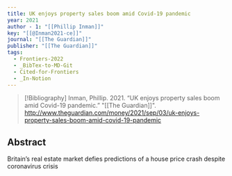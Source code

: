 ```yaml
---
title: UK enjoys property sales boom amid Covid-19 pandemic
year: 2021
author - 1: "[[Phillip Inman]]"
key: "[[@Inman2021-ce]]"
journal: "[[The Guardian]]"
publisher: "[[The Guardian]]"
tags:
  - Frontiers-2022
  - _BibTex-to-MD-Git
  - Cited-for-Frontiers
  - _In-Notion
---
```


> [!Bibliography]
> Inman, Phillip. 2021. “UK enjoys property sales boom amid Covid-19 pandemic.” "[[The Guardian]]". http://www.theguardian.com/money/2021/sep/03/uk-enjoys-property-sales-boom-amid-covid-19-pandemic

## Abstract
Britain’s real estate market defies predictions of a house price crash despite coronavirus crisis